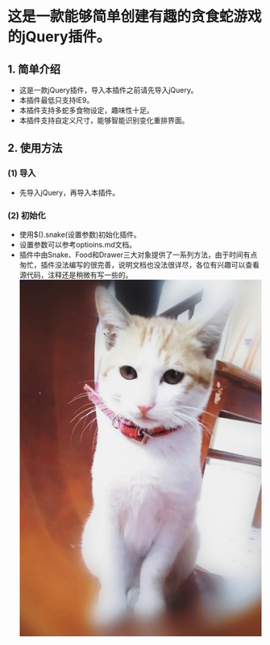 # 这是一款能够简单创建有趣的贪食蛇游戏的jQuery插件。
## 1. 简单介绍
- 这是一款jQuery插件，导入本插件之前请先导入jQuery。
- 本插件最低只支持IE9。
- 本插件支持多蛇多食物设定，趣味性十足。
- 本插件支持自定义尺寸，能够智能识别变化重排界面。
## 2. 使用方法
### (1) 导入
- 先导入jQuery，再导入本插件。
### (2) 初始化
- 使用$().snake(设置参数)初始化插件。
- 设置参数可以参考optioins.md文档。
- 插件中由Snake、Food和Drawer三大对象提供了一系列方法，由于时间有点匆忙，插件没法编写的很完善，说明文档也没法很详尽，各位有兴趣可以查看源代码，注释还是稍微有写一些的。
  ![](./imgs/mimi.jpeg)